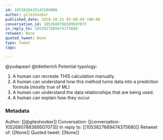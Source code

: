 ```yaml
---
id: 1053828420143104000
author: gileshooker
published_date: 2018-10-21 02:00:49 +00:00
conversation_id: 1052680788389507073
in_reply_to: 1053827689474375680
retweet: None
quoted_tweet: None
type: tweet
tags:

---
```


@yudapearl @tdietterich Potential typology:
1. A human can recreate THIS calculation manually. 
2. A human can understand how this method turns data into a prediction formula (mostly true of ML)
3. A human can understand the data relationships that are being used. 
4. A human can explain how they occur

### Metadata

Author: [[@gileshooker]]
Conversation: [[conversation-1052680788389507073]]
In reply to: [[1053827689474375680]]
Retweet of: [[None]]
Quoted tweet: [[None]]
